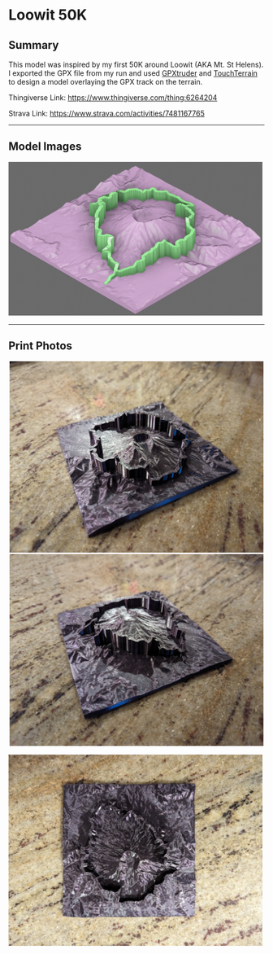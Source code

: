 # Loowit 50K

## Summary

This model was inspired by my first 50K around Loowit (AKA Mt. St Helens). I exported the GPX file from my run and used [GPXtruder](https://gpxtruder.xyz/) and [TouchTerrain](https://touchterrain.geol.iastate.edu/) to design a model overlaying the GPX track on the terrain. 

Thingiverse Link: https://www.thingiverse.com/thing:6264204

Strava Link: https://www.strava.com/activities/7481167765

<hr>

## Model Images

<img src="image.png" width="500"/>

<hr>

## Print Photos

<p>
    <center>
        <img src="photo_north.jpg" width="500"/>
        <img src="photo_south.jpg" width="500"/>
    </center>
</p>

<img src="photo_top.jpg" width="500"/>
